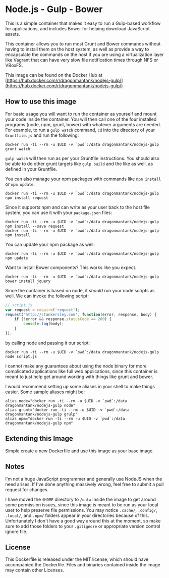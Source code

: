 # Node.js - Gulp - Bower 

This is a simple container that makes it easy to run a Gulp-based workflow for applications, and includes Bower for
helping download JavaScript assets.

This container allows you to run most Grunt and Bower commands without having to install them on the host system, as 
well as provide a way to encapsulate the commands on the host if you are using a virtualization layer like Vagrant that 
can have very slow file notification times through NFS or VBoxFS.

This image can be found on the Docker Hub at [https://hub.docker.com/r/dragonmantank/nodejs-gulp/](https://hub.docker.com/r/dragonmantank/nodejs-gulp/)

## How to use this image

For basic usage you will want to run the container as yourself and mount your code inside the container. You will then
call one of the four installed programs (node, npm, grunt, bower) with whatever arguments are needed. For example, to 
run a `gulp watch` command, `cd` into the directory of your `Gruntfile.js` and run the following:

    docker run -ti --rm -u $UID -v `pwd`:/data dragonmantank/nodejs-gulp grunt watch
    
`gulp watch` will then run as per your Gruntfile instructions. You should also be able to do other grunt targets like
`gulp build` and the like as well, as defined in your Gruntfile.

You can also manage your npm packages with commands like `npm install` or `npm update`. 

    docker run -ti --rm -u $UID -v `pwd`:/data dragonmantank/nodejs-gulp npm install request
    
Since it supports npm and can write as your user back to the host file system, you can use it with your `package.json` files:

    docker run -ti --rm -u $UID -v `pwd`:/data dragonmantank/nodejs-gulp npm install --save request
    docker run -ti --rm -u $UID -v `pwd`:/data dragonmantank/nodejs-gulp npm install
    
You can update your npm package as well:
    
    docker run -ti --rm -u $UID -v `pwd`:/data dragonmantank/nodejs-gulp npm update
    
Want to install Bower components? This works like you expect.

    docker run -ti --rm -u $UID -v `pwd`:/data dragonmantank/nodejs-gulp bower install jquery
    
Since the container is based on node, it _should_ run your node scripts as well. We can invoke the following script:
 
```javascript
// script.js
var request = require('request');
request('http://ctankersley.com', function(error, response, body) {
    if (!error && response.statusCode == 200) {
        console.log(body);
    }
});
```

by calling node and passing it our script:

    docker run -ti --rm -u $UID -v `pwd`:/data dragonmantank/nodejs-gulp node script.js
    
I cannot make any guarantees about using the node binary for more complicated applications like full web applications,
since this container is meant to just help get around working with things like grunt and bower.
    
I would recommend setting up some aliases in your shell to make things easier. Some sample aliases might be:

    alias node="docker run -ti --rm -u $UID -v `pwd`:/data dragonmantank/nodejs-gulp node"
    alias grunt="docker run -ti --rm -u $UID -v `pwd`:/data dragonmantank/nodejs-gulp grulp"
    alias npm="docker run -ti --rm -u $UID -v `pwd`:/data dragonmantank/nodejs-gulp npm"
    
## Extending this Image

Simple create a new Dockerfile and use this image as your base image.

## Notes

I'm not a huge JavaScript programmer and generally use NodeJS when the need arises. If I've done anything massively wrong,
feel free to submit a pull request for changes.

I have moved the `$HOME` directory to `/data` inside the image to get around some permission issues, since this image
is meant to be run as your local user to help preserve file permissions. You may notice `.cache/`, `.config/`, `.local/`,
and `.npm/` folders appear in your directories because of this. Unfortunately I don't have a good way around this at
the moment, so make sure to add those folders to your `.gitignore` or appropriate version control ignore file.

## License

This Dockerfile is released under the MIT license, which should have accompanied the Dockerfile. Files and
binaries contained inside the image may contain other Licenses. 
